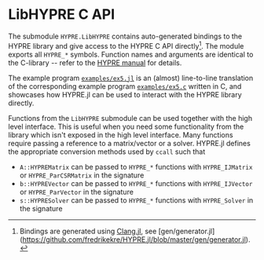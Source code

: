 # LibHYPRE C API

The submodule `HYPRE.LibHYPRE` contains auto-generated bindings to the HYPRE library and
give access to the HYPRE C API directly[^1]. The module exports all `HYPRE_*` symbols.
Function names and arguments are identical to the C-library -- refer to the [HYPRE
manual](https://hypre.readthedocs.io/) for details.

The example program
[`examples/ex5.jl`](https://github.com/fredrikekre/HYPRE.jl/blob/master/examples/ex5.jl) is
an (almost) line-to-line translation of the corresponding example program
[`examples/ex5.c`](https://github.com/hypre-space/hypre/blob/ac9d7d0d7b43cd3d0c7f24ec5d64b58fbf900097/src/examples/ex5.c)
written in C, and showcases how HYPRE.jl can be used to interact with the HYPRE library
directly.

Functions from the `LibHYPRE` submodule can be used together with the high level interface.
This is useful when you need some functionality from the library which isn't exposed in the
high level interface. Many functions require passing a reference to a matrix/vector or a
solver. HYPRE.jl defines the appropriate conversion methods used by `ccall` such that
 - `A::HYPREMatrix` can be passed to `HYPRE_*` functions with `HYPRE_IJMatrix` or
   `HYPRE_ParCSRMatrix` in the signature
 - `b::HYPREVector` can be passed to `HYPRE_*` functions with `HYPRE_IJVector` or
   `HYPRE_ParVector` in the signature
 - `s::HYPRESolver` can be passed to `HYPRE_*` functions with `HYPRE_Solver` in the
   signature

[^1]: Bindings are generated using
      [Clang.jl](https://github.com/JuliaInterop/Clang.jl), see
      [gen/generator.jl]
      (https://github.com/fredrikekre/HYPRE.jl/blob/master/gen/generator.jl).
